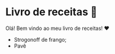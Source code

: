 # Livro de receitas :cake:





Olá! Bem vindo ao meu livro de receitas! :heart:

- Strogonoff de frango;
- Pavê